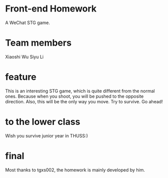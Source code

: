 # Front-end Homework
A WeChat STG game.
# Team members
Xiaoshi Wu
Siyu Li
# feature
This is an interesting STG game, which is quite different from the normal ones. Because when you shoot, you will be pushed to the opposite direction. Also, this will be the only way you move. Try to survive. Go ahead!
# to the lower class
Wish you survive junior year in THUSS:)
# final
Most thanks to tgxs002, the homework is mainly developed by him.
